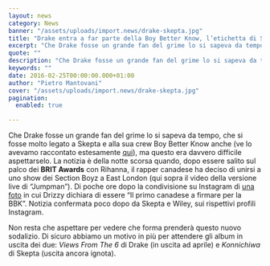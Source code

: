 ```yaml
---
layout: news
category: News
banner: "/assets/uploads/import.news/drake-skepta.jpg"
title: "Drake entra a far parte della Boy Better Know, l’etichetta di Skepta"
excerpt: "Che Drake fosse un grande fan del grime lo si sapeva da tempo, che si fosse molto legato a Skepta e alla sua crew Boy Better Know anche (ve lo avevamo raccontato estesamente qui), ma questo era davvero difficile aspettarselo. La notizia è della notte scorsa quando, dopo essere salito sul palco dei BRIT Awards con [&hellip"
quote: ""
description: "Che Drake fosse un grande fan del grime lo si sapeva da tempo, che si fosse molto legato a Skepta e alla sua crew Boy Better Know anche (ve lo avevamo raccontato estesamente qui), ma questo era davvero difficile aspettarselo. La notizia è della notte scorsa quando, dopo essere salito sul palco dei BRIT Awards con [&hellip"
keywords: ""
date: 2016-02-25T00:00:00.000+01:00
author: "Pietro Mantovani"
cover: "/assets/uploads/import.news/drake-skepta.jpg"
pagination:
  enabled: true

---
```


[](https://hotmc.com/wp-content/uploads/2016/02/drake-skepta.jpg)

Che Drake fosse un grande fan del grime lo si sapeva da tempo, che si fosse molto legato a Skepta e alla sua crew Boy Better Know anche (ve lo avevamo raccontato estesamente [qui](https://hotmc.com/ecce-skepta-il-rapper-inglese-che-sta-conquistando-il-mondo/)), ma questo era davvero difficile aspettarselo. La notizia è della notte scorsa quando, dopo essere salito sul palco dei **BRIT Awards** con Rihanna, il rapper canadese ha deciso di unirsi a uno show dei Section Boyz a East London (qui sopra il video della versione live di “Jumpman”). Di poche ore dopo la condivisione su Instagram di [una foto](https://www.instagram.com/p/BCMBWdRDQPq/?taken-by=champagnepapi) in cui Drizzy dichiara di essere “Il primo canadese a firmare per la BBK”. Notizia confermata poco dopo da Skepta e Wiley, sui rispettivi profili Instagram.

Non resta che aspettare per vedere che forma prenderà questo nuovo sodalizio. Di sicuro abbiamo un motivo in più per attendere gli album in uscita dei due: _Views From The 6_ di Drake (in uscita ad aprile) e _Konnichiwa_ di Skepta (uscita ancora ignota).